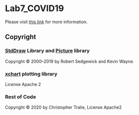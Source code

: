# Lab7_COVID19

Please visit <a href = "http://www.ctralie.com/Teaching/CS173_S2020/Labs/Lab7_COVID19/">this link</a> for more information.

## Copyright

### <a href = "https://algs4.cs.princeton.edu/code/javadoc/edu/princeton/cs/algs4/StdDraw.html">StdDraw</a> Library and <a href = "https://algs4.cs.princeton.edu/code/javadoc/edu/princeton/cs/algs4/Picture.html">Picture</a> library
Copyright &copy; 2000&ndash;2019 by Robert Sedgewick and Kevin Wayne.

### <a href = "https://knowm.org/open-source/xchart/">xchart</a> plotting library

License Apache 2

### Rest of Code
Copyright &copy; 2020 by Christopher Tralie, License Apache2